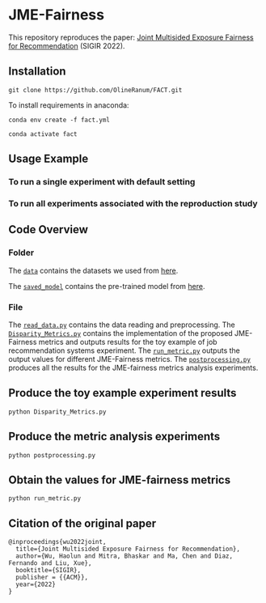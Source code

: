 # JME-Fairness

This repository reproduces the paper: [Joint Multisided Exposure Fairness for Recommendation](https://arxiv.org/abs/2205.00048) (SIGIR 2022).

## Installation

``` Installing Repo
git clone https://github.com/OlineRanum/FACT.git
```

To install requirements in anaconda:

```setup
conda env create -f fact.yml
```
```activate
conda activate fact
```

## Usage Example

### To run a single experiment with default setting

### To run all experiments associated with the reproduction study 

## Code Overview
### Folder
The [`data`](./data) contains the datasets we used from [here](https://grouplens.org/datasets/movielens/).

The [`saved_model`](./saved_model) contains the pre-trained model from [here](https://github.com/dvalcarce/evalMetrics).

### File
The [`read_data.py`](./read_data.py) contains the data reading and preprocessing.
The [`Disparity_Metrics.py`](./Disparity_Metrics.py) contains the implementation of the proposed JME-Fairness metrics and outputs results for the toy example of job recommendation systems experiment.
The [`run_metric.py`](./run_metric.py) outputs the output values for different JME-Fairness metrics.
The [`postprocessing.py`](./postprocessing.py) produces all the results for the JME-fairness metrics analysis experiments.

## Produce the toy example experiment results
```
python Disparity_Metrics.py
```
## Produce the metric analysis experiments
```
python postprocessing.py
```
## Obtain the values for JME-fairness metrics
```
python run_metric.py
```

## Citation of the original paper
```
@inproceedings{wu2022joint,
  title={Joint Multisided Exposure Fairness for Recommendation},
  author={Wu, Haolun and Mitra, Bhaskar and Ma, Chen and Diaz, Fernando and Liu, Xue},
  booktitle={SIGIR},
  publisher = {{ACM}},
  year={2022}
}
```

